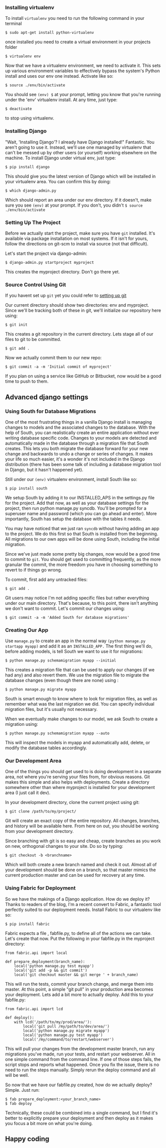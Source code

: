 ### Installing virtualenv

To install ``virtualenv`` you need to run the following command in your terminal 

    $ sudo apt-get install python-virtualenv

once installed you need to create a virtual environment in your projects folder

    $ virtualenv env
Now that we have a virtualenv environment, we need to activate it. This sets up various environment variables to effectively bypass the system's Python install and uses our env one instead. Activate like so:

    $ source ./env/bin/activate
You should see ``(env) $`` at your prompt, letting you know that you're running under the 'env' virtualenv install. At any time, just type:

    $ deactivate
to stop using virtualenv.

### Installing Django
"Wait, 'Installing Django'? I already have Django installed!" Fantastic. You aren't going to use it. Instead, we'll use one managed by virtualenv that can't be messed up by other users (or yourself) working elsewhere on the machine. To install Django under virtual env, just type:

    $ pip install django
This should give you the latest version of Django which will be installed in your virtualenv area. You can confirm this by doing:

    $ which django-admin.py
Which should report an area under our env directory. If it doesn't, make sure you see ``(env)`` at your prompt. If you don't, you didn't ``$ source ./env/bin/activate``


### Setting Up The Project
Before we actually start the project, make sure you have ``git`` installed. It's available via package installation on most systems. If it isn't for yours, follow the directions on git-scm to install via source (not that difficult).

Let's start the project via django-admin:

    $ django-admin.py startproject myproject
This creates the myproject directory. Don't go there yet.

### Source Control Using Git
If you havent set up ``git`` yet you could refer to [setting up git](https://github.com/mussaimo/aquarius/blob/master/git.md)

Our current directory should show two directories: env and myproject. Since we'll be tracking both of these in git, we'll initialize our repository here using:

    $ git init
This creates a git repository in the current directory. Lets stage all of our files to git to be committed.

    $ git add .
Now we actually commit them to our new repo:

    $ git commit -a -m 'Initial commit of myproject'
If you plan on using a service like GitHub or Bitbucket, now would be a good time to push to them.

## Advanced django settings
### Using South for Database Migrations
One of the most frustrating things in a vanilla Django install is managing changes to models and the associated changes to the database. With the help of South, you can realistically create an entire application without ever writing database specific code. Changes to your models are detected and automatically made in the database through a migration file that South creates. This lets you both migrate the database forward for your new change and backwards to undo a change or series of changes. It makes your life so much easier, it's a wonder it's not included in the Django distribution (there has been some talk of including a database migration tool in Django, but it hasn't happened yet).

Still under our ``(env)`` virtualenv environment, install South like so:

    $ pip install south
We setup South by adding it to our INSTALLED_APS in the settings.py file for the project. Add that now, as well as your database settings for the project, then run python manage.py syncdb. You'll be prompted for a superuser name and password (which you can go ahead and enter). More importantly, South has setup the database with the tables it needs.

You may have noticed that we just ran ``syncdb`` without having adding an app to the project. We do this first so that South is installed from the beginning. All migrations to our own apps will be done using South, including the initial migration.

Since we've just made some pretty big changes, now would be a good time to commit to ``git``. You should get used to committing frequently, as the more granular the commit, the more freedom you have in choosing something to revert to if things go wrong.

To commit, first add any untracked files:

    $ git add .
Git users may notice I'm not adding specific files but rather everything under our main directory. That's because, to this point, there isn't anything we don't want to commit. Let's commit our changes using:

    $ git commit -a -m 'Added South for database migrations'

### Creating Our App
Use ``manage.py`` to create an app in the normal way ``(python manage.py startapp myapp)`` and add it as an ``INSTALLED_APP.`` The first thing we'll do, before adding models, is tell South we want to use it for migrations:

    $ python manage.py schemamigration myapp --initial
This creates a migration file that can be used to apply our changes (if we had any) and also revert them. We use the migration file to migrate the database changes (even though there are none) using :

    $ python manage.py migrate myapp
South is smart enough to know where to look for migration files, as well as remember what was the last migration we did. You can specify individual migration files, but it's usually not necessary.

When we eventually make changes to our model, we ask South to create a migration using:

    $ python manage.py schemamigration myapp --auto
This will inspect the models in myapp and automatically add, delete, or modify the database tables accordingly.

### Our Development Area
One of the things you should get used to is doing development in a separate area, not where you're serving your files from, for obvious reasons. Git makes this simple and also helps with deployments. Create a directory somewhere other than where myproject is installed for your development area (I just call it dev).

In your development directory, clone the current project using git:

    $ git clone /path/to/my/project/
Git will create an exact copy of the entire repository. All changes, branches, and history will be available here. From here on out, you should be working from your development directory.

Since branching with git is so easy and cheap, create branches as you work on new, orthogonal changes to your site. Do so by typing:

    $ git checkout -b <branchname>
Which will both create a new branch named and check it out. Almost all of your development should be done on a branch, so that master mimics the current production master and can be used for recovery at any time.

### Using Fabric for Deployment
So we have the makings of a Django application. How do we deploy it? Thanks to readers of the blog, I'm a recent convert to Fabric, a fantastic tool perfectly suited to our deployment needs. Install Fabric to our virtualenv like so:

    $ pip install fabric
Fabric expects a file , fabfile.py, to define all of the actions we can take. Let's create that now. Put the following in your fabfile.py in the myproject directory:

    from fabric.api import local

    def prepare_deployment(branch_name):
        local('python manage.py test myapp')
        local('git add -p && git commit')
        local('git checkout master && git merge ' + branch_name)
        
This will run the tests, commit your branch change, and merge them into master. At this point, a simple "git pull" in your production area becomes your deployment. Lets add a bit more to actually deploy. Add this to your fabfile.py:

    from fabric.api import lcd

    def deploy():
        with lcd('/path/to/my/prod/area/'):
            local('git pull /my/path/to/dev/area/')
            local('python manage.py migrate myapp')
            local('python manage.py test myapp')
            local('/my/command/to/restart/webserver')
            
This will pull your changes from the development master branch, run any migrations you've made, run your tests, and restart your webserver. All in one simple command from the command line. If one of those steps fails, the script stops and reports what happened. Once you fix the issue, there is no need to run the steps manually. Simply rerun the deploy command and all will be well.

So now that we have our fabfile.py created, how do we actually deploy? Simple. Just run:

    $ fab prepare_deployment:<your_branch_name>
    $ fab deploy
    
Technically, these could be combined into a single command, but I find it's better to explicitly prepare your deployment and then deploy as it makes you focus a bit more on what you're doing.

## Happy coding
